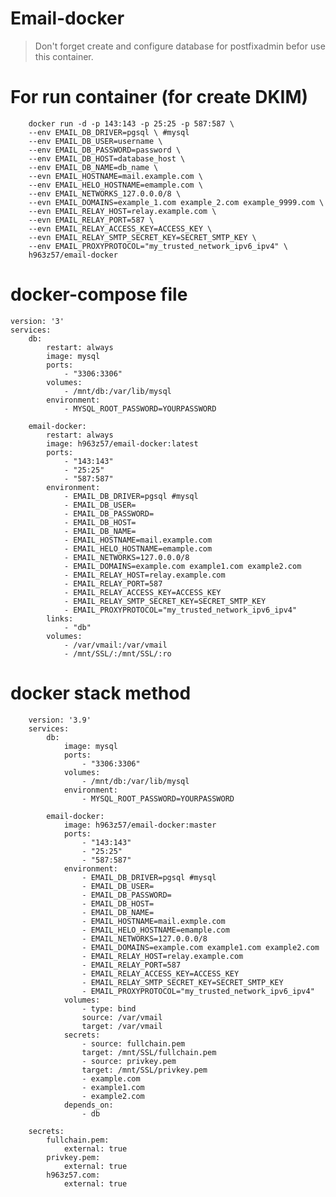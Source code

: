 # Email-docker

> Don't forget create and configure database for postfixadmin befor use this container.

# For run container (for create DKIM)

        docker run -d -p 143:143 -p 25:25 -p 587:587 \
        --env EMAIL_DB_DRIVER=pgsql \ #mysql
        --env EMAIL_DB_USER=username \
        --env EMAIL_DB_PASSWORD=password \
        --env EMAIL_DB_HOST=database_host \
        --env EMAIL_DB_NAME=db_name \
        --evn EMAIL_HOSTNAME=mail.example.com \
        --env EMAIL_HELO_HOSTNAME=emample.com \
        --env EMAIL_NETWORKS_127.0.0.0/8 \
        --evn EMAIL_DOMAINS=example_1.com example_2.com example_9999.com \
        --evn EMAIL_RELAY_HOST=relay.example.com \
        --evn EMAIL_RELAY_PORT=587 \
        --evn EMAIL_RELAY_ACCESS_KEY=ACCESS_KEY \
        --evn EMAIL_RELAY_SMTP_SECRET_KEY=SECRET_SMTP_KEY \
        --env EMAIL_PROXYPROTOCOL="my_trusted_network_ipv6_ipv4" \
        h963z57/email-docker

# docker-compose file

    version: '3'
    services:
        db:
            restart: always
            image: mysql
            ports:
                - "3306:3306"
            volumes:
                - /mnt/db:/var/lib/mysql
            environment:
                - MYSQL_ROOT_PASSWORD=YOURPASSWORD

        email-docker:
            restart: always
            image: h963z57/email-docker:latest
            ports:
                - "143:143"
                - "25:25"
                - "587:587"
            environment:
                - EMAIL_DB_DRIVER=pgsql #mysql
                - EMAIL_DB_USER=
                - EMAIL_DB_PASSWORD=
                - EMAIL_DB_HOST=
                - EMAIL_DB_NAME=
                - EMAIL_HOSTNAME=mail.example.com
                - EMAIL_HELO_HOSTNAME=emample.com
                - EMAIL_NETWORKS=127.0.0.0/8
                - EMAIL_DOMAINS=example.com example1.com example2.com
                - EMAIL_RELAY_HOST=relay.example.com
                - EMAIL_RELAY_PORT=587
                - EMAIL_RELAY_ACCESS_KEY=ACCESS_KEY
                - EMAIL_RELAY_SMTP_SECRET_KEY=SECRET_SMTP_KEY
                - EMAIL_PROXYPROTOCOL="my_trusted_network_ipv6_ipv4"
            links:
                - "db"
            volumes:
                - /var/vmail:/var/vmail
                - /mnt/SSL/:/mnt/SSL/:ro

# docker stack method

        version: '3.9'
        services:
            db:
                image: mysql
                ports:
                    - "3306:3306"
                volumes:
                    - /mnt/db:/var/lib/mysql
                environment:
                    - MYSQL_ROOT_PASSWORD=YOURPASSWORD

            email-docker:
                image: h963z57/email-docker:master
                ports:
                    - "143:143"
                    - "25:25"
                    - "587:587"
                environment:
                    - EMAIL_DB_DRIVER=pgsql #mysql
                    - EMAIL_DB_USER=
                    - EMAIL_DB_PASSWORD=
                    - EMAIL_DB_HOST=
                    - EMAIL_DB_NAME=
                    - EMAIL_HOSTNAME=mail.exmple.com
                    - EMAIL_HELO_HOSTNAME=emample.com
                    - EMAIL_NETWORKS=127.0.0.0/8
                    - EMAIL_DOMAINS=example.com example1.com example2.com
                    - EMAIL_RELAY_HOST=relay.example.com
                    - EMAIL_RELAY_PORT=587
                    - EMAIL_RELAY_ACCESS_KEY=ACCESS_KEY
                    - EMAIL_RELAY_SMTP_SECRET_KEY=SECRET_SMTP_KEY
                    - EMAIL_PROXYPROTOCOL="my_trusted_network_ipv6_ipv4"
                volumes:
                    - type: bind
                    source: /var/vmail
                    target: /var/vmail
                secrets: 
                    - source: fullchain.pem
                    target: /mnt/SSL/fullchain.pem
                    - source: privkey.pem
                    target: /mnt/SSL/privkey.pem
                    - example.com
                    - example1.com
                    - example2.com
                depends_on:
                    - db

        secrets:
            fullchain.pem:
                external: true
            privkey.pem:
                external: true
            h963z57.com:
                external: true